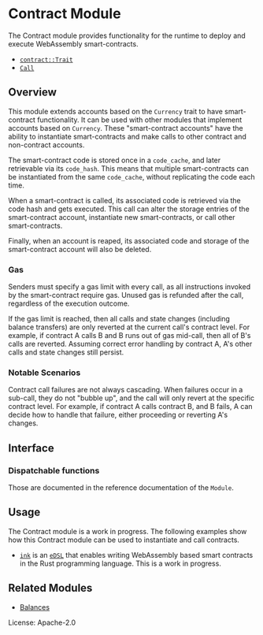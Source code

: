 # Contract Module

The Contract module provides functionality for the runtime to deploy and execute WebAssembly smart-contracts.

- [`contract::Trait`](https://docs.rs/pallet-contracts/latest/pallet_contracts/trait.Trait.html)
- [`Call`](https://docs.rs/pallet-contracts/latest/pallet_contracts/enum.Call.html)

## Overview

This module extends accounts based on the `Currency` trait to have smart-contract functionality. It can
be used with other modules that implement accounts based on `Currency`. These "smart-contract accounts"
have the ability to instantiate smart-contracts and make calls to other contract and non-contract accounts.

The smart-contract code is stored once in a `code_cache`, and later retrievable via its `code_hash`.
This means that multiple smart-contracts can be instantiated from the same `code_cache`, without replicating
the code each time.

When a smart-contract is called, its associated code is retrieved via the code hash and gets executed.
This call can alter the storage entries of the smart-contract account, instantiate new smart-contracts,
or call other smart-contracts.

Finally, when an account is reaped, its associated code and storage of the smart-contract account
will also be deleted.

### Gas

Senders must specify a gas limit with every call, as all instructions invoked by the smart-contract require gas.
Unused gas is refunded after the call, regardless of the execution outcome.

If the gas limit is reached, then all calls and state changes (including balance transfers) are only
reverted at the current call's contract level. For example, if contract A calls B and B runs out of gas mid-call,
then all of B's calls are reverted. Assuming correct error handling by contract A, A's other calls and state
changes still persist.

### Notable Scenarios

Contract call failures are not always cascading. When failures occur in a sub-call, they do not "bubble up",
and the call will only revert at the specific contract level. For example, if contract A calls contract B, and B
fails, A can decide how to handle that failure, either proceeding or reverting A's changes.

## Interface

### Dispatchable functions

Those are documented in the reference documentation of the `Module`.

## Usage

The Contract module is a work in progress. The following examples show how this Contract module
can be used to instantiate and call contracts.

- [`ink`](https://github.com/paritytech/ink) is
an [`eDSL`](https://wiki.haskell.org/Embedded_domain_specific_language) that enables writing
WebAssembly based smart contracts in the Rust programming language. This is a work in progress.

## Related Modules

- [Balances](https://docs.rs/pallet-balances/latest/pallet_balances/)

License: Apache-2.0
